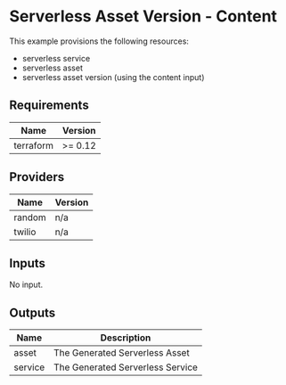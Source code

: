 # Serverless Asset Version - Content

This example provisions the following resources:

- serverless service
- serverless asset
- serverless asset version (using the content input)

## Requirements

| Name      | Version |
| --------- | ------- |
| terraform | >= 0.12 |

## Providers

| Name   | Version |
| ------ | ------- |
| random | n/a     |
| twilio | n/a     |

## Inputs

No input.

## Outputs

| Name    | Description                      |
| ------- | -------------------------------- |
| asset   | The Generated Serverless Asset   |
| service | The Generated Serverless Service |

